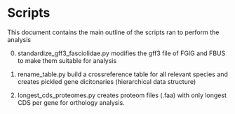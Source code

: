 # Scripts

This document contains the main outline of the scripts ran to perform the analysis


0. standardize\_gff3\_fasciolidae.py modifies the  gff3 file of FGIG and FBUS to make them suitable for analysis

1. rename\_table.py build a crossreference table for all relevant species and creates pickled gene dicitonaries (hierarchical data structure)

2. longest\_cds\_proteomes.py creates proteom files (.faa) with only longest CDS per gene for orthology analysis.


